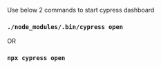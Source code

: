 Use below 2 commands to start cypress dashboard

### `./node_modules/.bin/cypress open`

OR

### `npx cypress open`